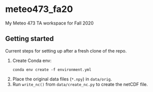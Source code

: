 # meteo473_fa20
My Meteo 473 TA workspace for Fall 2020

## Getting started

Current steps for setting up after a fresh clone of the repo.

1. Create Conda env:  
   ```
   conda env create -f environment.yml
   ```
2. Place the original data files (`*.npy`) in `data/orig`.
3. Run `write_nc()` from `data/create_nc.py` to create the netCDF file.

